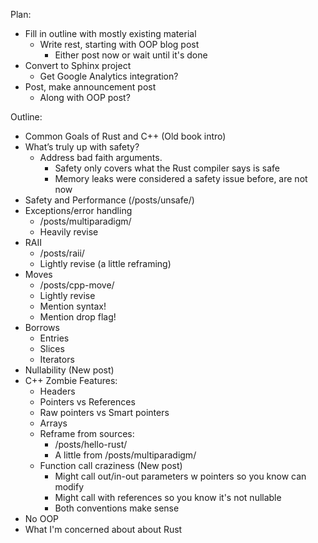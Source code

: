 Plan:
* Fill in outline with mostly existing material
    * Write rest, starting with OOP blog post
        * Either post now or wait until it's done
* Convert to Sphinx project
    * Get Google Analytics integration?
* Post, make announcement post
    * Along with OOP post?

Outline:
* Common Goals of Rust and C++ (Old book intro)
* What’s truly up with safety?
    * Address bad faith arguments.
        * Safety only covers what the Rust compiler says is safe
        * Memory leaks were considered a safety issue before, are not now
* Safety and Performance (/posts/unsafe/)
* Exceptions/error handling
    * /posts/multiparadigm/
    * Heavily revise
* RAII 
    * /posts/raii/
    * Lightly revise (a little reframing)
* Moves
    * /posts/cpp-move/
    * Lightly revise
    * Mention syntax!
    * Mention drop flag!
* Borrows
    * Entries
    * Slices
    * Iterators
* Nullability (New post)
* C++ Zombie Features:
    * Headers
    * Pointers vs References
    * Raw pointers vs Smart pointers
    * Arrays
    * Reframe from sources:
        * /posts/hello-rust/
        * A little from /posts/multiparadigm/
    * Function call craziness (New post)
        * Might call out/in-out parameters w pointers so you know can modify
        * Might call with references so you know it's not nullable
        * Both conventions make sense
* No OOP
* What I'm concerned about about Rust
